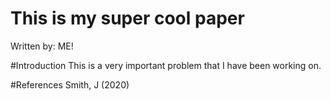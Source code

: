 # This is my super cool paper
Written by: ME!

#Introduction
This is a very important problem that I have been working on.

#References
Smith, J (2020)
